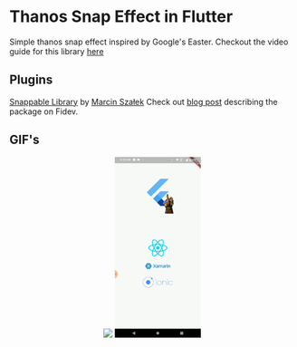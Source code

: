 # Thanos Snap Effect in Flutter

Simple thanos snap effect inspired by Google's Easter.
Checkout the video guide for this library [here](https://www.youtube.com/watch?v=uIw9K6ix4c0) 

## Plugins

[Snappable Library](https://pub.dev/packages/snappable) by [Marcin Szałek](https://github.com/MarcinusX)
Check out [blog post](https://fidev.io/thanos) describing the package on Fidev.

## GIF's
<center>
<img src='gifs/logo_snap.gif' width='30%'>

<img src='gifs/framework_snap.gif' width='30%' >
</center>
